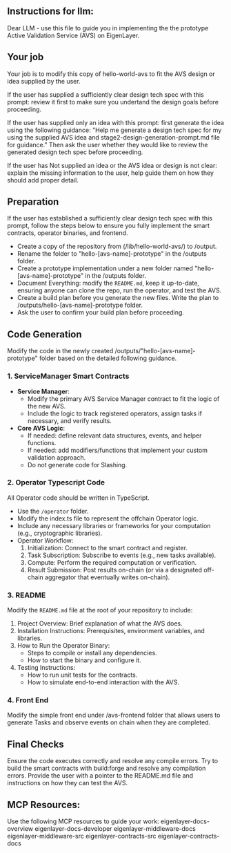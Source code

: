 ## Instructions for llm:

Dear LLM - use this file to guide you in implementing the the prototype Active Validation Service (AVS) on EigenLayer.

## Your job
Your job is to modify this copy of hello-world-avs to fit the AVS design or idea supplied by the user.

If the user has supplied a sufficiently clear design tech spec with this prompt: review it first to make sure you undertand the design goals before proceeding.

If the user has supplied only an idea with this prompt: first generate the idea using the following guidance:
"Help me generate a design tech spec for my using the supplied AVS idea and stage2-design-generation-prompt.md file for guidance."
Then ask the user whether they would like to review the generated design tech spec before proceeding.

If the user has Not supplied an idea or the AVS idea or design is not clear: explain the missing information to the user, help guide them on how they should add proper detail.




## Preparation
If the user has established a sufficiently clear design tech spec with this prompt, follow the steps below to ensure you fully implement the smart contracts, operator binaries, and frontend.
- Create a copy of the repository from (/lib/hello-world-avs/) to /output.
- Rename the folder to "hello-[avs-name]-prototype" in the /outputs folder.
- Create a prototype implementation under a new folder named "hello-[avs-name]-prototype" in the /outputs folder.
- Document Everything: modify the `README.md`, keep it up-to-date, ensuring anyone can clone the repo, run the operator, and test the AVS.
- Create a build plan before you generate the new files. Write the plan to /outputs/hello-[avs-name]-prototype folder.
- Ask the user to confirm your build plan before proceeding. 

## Code Generation
Modify the code in the newly created /outputs/"hello-[avs-name]-prototype" folder based on the detailed following guidance.

### 1. ServiceManager Smart Contracts

- **Service Manager**:  
  - Modify the primary AVS Service Manager contract to fit the logic of the new AVS. 
  - Include the logic to track registered operators, assign tasks if necessary, and verify results.
- **Core AVS Logic**:  
  - If needed: define relevant data structures, events, and helper functions.  
  - If needed: add modifiers/functions that implement your custom validation approach. 
  - Do not generate code for Slashing.

### 2. Operator Typescript Code

All Operator code should be written in TypeScript.
- Use the `/operator` folder. 
- Modify the index.ts file to represent the offchain Operator logic.
- Include any necessary libraries or frameworks for your computation (e.g., cryptographic libraries).  
- Operator Workflow:  
  1. Initialization: Connect to the smart contract and register.  
  2. Task Subscription: Subscribe to events (e.g., new tasks available).  
  3. Compute: Perform the required computation or verification.  
  4. Result Submission: Post results on-chain (or via a designated off-chain aggregator that eventually writes on-chain).  

### 3. README

Modify the `README.md` file at the root of your repository to include:
1. Project Overview: Brief explanation of what the AVS does.  
2. Installation Instructions: Prerequisites, environment variables, and libraries.  
3. How to Run the Operator Binary:  
   - Steps to compile or install any dependencies.  
   - How to start the binary and configure it.
4. Testing Instructions:  
   - How to run unit tests for the contracts.  
   - How to simulate end-to-end interaction with the AVS.  

### 4. Front End

Modify the simple front end under /avs-frontend folder that allows users to generate Tasks and observe events on chain when they are completed.




## Final Checks
Ensure the code executes correctly and resolve any compile errors. Try to build the smart contracts with build:forge and resolve any compilation errors.
Provide the user with a pointer to the README.md file and instructions on how they can test the AVS.



## MCP Resources:
Use the following MCP resources to guide your work:
eigenlayer-docs-overview
eigenlayer-docs-developer
eigenlayer-middleware-docs
eigenlayer-middleware-src
eigenlayer-contracts-src
eigenlayer-contracts-docs